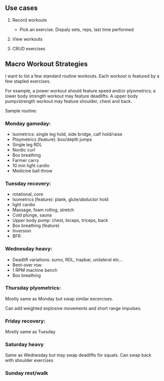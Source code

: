 ## Use cases

1. Record workouts

   - Pick an exercise. Dispaly sets, reps, last time performed

1. View workouts
1. CRUD exercises

## Macro Workout Strategies

I want to list a few standard routine workouts. Each workout is featured by
a few stapled exercises.

For example, a power workout should feature speed and/or plyometrics;
a lower body strength workout may feature deadlifts.
A upper body pump/strength workout may feature shoulder, chest and back.

Sample routine:

### Monday gameday:

- Isometrics: single leg hold, side bridge, calf hold/raise
- Ploymetrics (feature): box/depth jumps
- Single leg RDL
- Nordic curl
- Box breathing
- Farmer carry
- 10 min light cardio
- Medicine ball throw

### Tuesday recovery:

- rotational, core
- Isometrics (feature): plank, glute/abductor hold
- light cardio
- Massage, foam rolling, stretch
- Cold plunge, sauna
- Upper body pump: chest, biceps, triceps, back
- Box breathing (feature)
- Inversion
- BFR

### Wednesday heavy:

- Deadlift variations: sumo, RDL, trapbar, unilateral etc...
- Bent-over row
- 1 RPM machine bench
- Box breathing

### Thursday plyometrics:

Mostly same as Monday but swap similar excercises.

Can add weighted explosive movements and short range impulses.

### Friday recovery:

Mostly same as Tuesday

### Saturday heavy

Same as Wednesday but may swap deadlifts for squats.
Can swap back with shoulder exercises

### Sunday rest/walk
